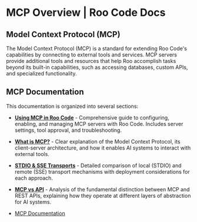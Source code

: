 # MCP Overview | Roo Code Docs

Model Context Protocol (MCP)
----------------------------

The Model Context Protocol (MCP) is a standard for extending Roo Code's capabilities by connecting to external tools and services. MCP servers provide additional tools and resources that help Roo accomplish tasks beyond its built-in capabilities, such as accessing databases, custom APIs, and specialized functionality.

MCP Documentation[​](#mcp-documentation "Direct link to MCP Documentation")
---------------------------------------------------------------------------

This documentation is organized into several sections:

*   [**Using MCP in Roo Code**](https://docs.roocode.com/features/mcp/using-mcp-in-roo) - Comprehensive guide to configuring, enabling, and managing MCP servers with Roo Code. Includes server settings, tool approval, and troubleshooting.
    
*   [**What is MCP?**](https://docs.roocode.com/features/mcp/what-is-mcp) - Clear explanation of the Model Context Protocol, its client-server architecture, and how it enables AI systems to interact with external tools.
    
*   [**STDIO & SSE Transports**](https://docs.roocode.com/features/mcp/server-transports) - Detailed comparison of local (STDIO) and remote (SSE) transport mechanisms with deployment considerations for each approach.
    
*   [**MCP vs API**](https://docs.roocode.com/features/mcp/mcp-vs-api) - Analysis of the fundamental distinction between MCP and REST APIs, explaining how they operate at different layers of abstraction for AI systems.
    

*   [MCP Documentation](#mcp-documentation)